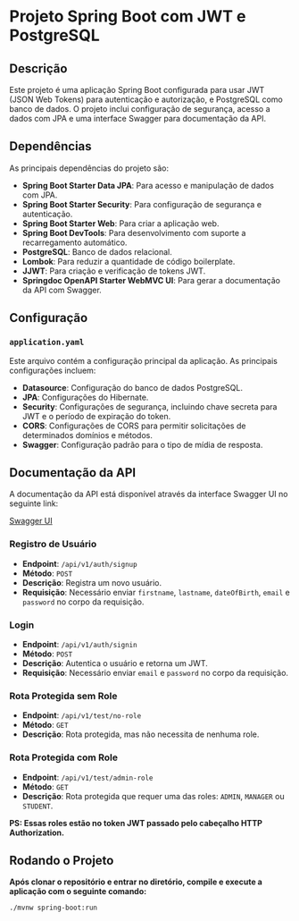 # Projeto Spring Boot com JWT e PostgreSQL

## Descrição

Este projeto é uma aplicação Spring Boot configurada para usar JWT (JSON Web Tokens) para autenticação e autorização, e
PostgreSQL como banco de dados. O projeto inclui configuração de segurança, acesso a dados com JPA e uma interface
Swagger para documentação da API.

## Dependências

As principais dependências do projeto são:

- **Spring Boot Starter Data JPA**: Para acesso e manipulação de dados com JPA.
- **Spring Boot Starter Security**: Para configuração de segurança e autenticação.
- **Spring Boot Starter Web**: Para criar a aplicação web.
- **Spring Boot DevTools**: Para desenvolvimento com suporte a recarregamento automático.
- **PostgreSQL**: Banco de dados relacional.
- **Lombok**: Para reduzir a quantidade de código boilerplate.
- **JJWT**: Para criação e verificação de tokens JWT.
- **Springdoc OpenAPI Starter WebMVC UI**: Para gerar a documentação da API com Swagger.

## Configuração

### `application.yaml`

Este arquivo contém a configuração principal da aplicação. As principais configurações incluem:

- **Datasource**: Configuração do banco de dados PostgreSQL.
- **JPA**: Configurações do Hibernate.
- **Security**: Configurações de segurança, incluindo chave secreta para JWT e o período de expiração do token.
- **CORS**: Configurações de CORS para permitir solicitações de determinados domínios e métodos.
- **Swagger**: Configuração padrão para o tipo de mídia de resposta.

## Documentação da API

A documentação da API está disponível através da interface Swagger UI no seguinte link:

[Swagger UI](http://localhost:8088/swagger-ui.html)

### Registro de Usuário

- **Endpoint**: `/api/v1/auth/signup`
- **Método**: `POST`
- **Descrição**: Registra um novo usuário.
- **Requisição**: Necessário enviar `firstname`, `lastname`, `dateOfBirth`, `email` e `password` no corpo da requisição.

### Login

- **Endpoint**: `/api/v1/auth/signin`
- **Método**: `POST`
- **Descrição**: Autentica o usuário e retorna um JWT.
- **Requisição**: Necessário enviar `email` e `password` no corpo da requisição.

### Rota Protegida sem Role

- **Endpoint**: `/api/v1/test/no-role`
- **Método**: `GET`
- **Descrição**: Rota protegida, mas não necessita de nenhuma role.

### Rota Protegida com Role

- **Endpoint**: `/api/v1/test/admin-role`
- **Método**: `GET`
- **Descrição**: Rota protegida que requer uma das roles: `ADMIN`, `MANAGER` ou `STUDENT`.

**PS: Essas roles estão no token JWT passado pelo cabeçalho HTTP Authorization.**

## Rodando o Projeto

**Após clonar o repositório e entrar no diretório, compile e execute a aplicação com o seguinte comando:**

```bash
./mvnw spring-boot:run

